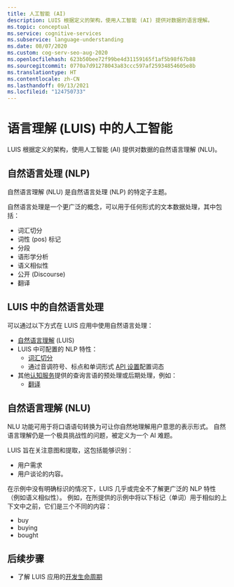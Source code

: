 ```yaml
---
title: 人工智能 (AI)
description: LUIS 根据定义的架构，使用人工智能 (AI) 提供对数据的语言理解。
ms.topic: conceptual
ms.service: cognitive-services
ms.subservice: language-understanding
ms.date: 08/07/2020
ms.custom: cog-serv-seo-aug-2020
ms.openlocfilehash: 623b50bee72f99be4d31159165f1af5b98f67b88
ms.sourcegitcommit: 0770a7d91278043a83ccc597af25934854605e8b
ms.translationtype: HT
ms.contentlocale: zh-CN
ms.lasthandoff: 09/13/2021
ms.locfileid: "124750733"
---
```

# <a name="artificial-intelligence-in-language-understanding-luis"></a>语言理解 (LUIS) 中的人工智能

LUIS 根据定义的架构，使用人工智能 (AI) 提供对数据的自然语言理解 (NLU)。

## <a name="natural-language-processing-nlp"></a>自然语言处理 (NLP)

自然语言理解 (NLU) 是自然语言处理 (NLP) 的特定子主题。

自然语言处理是一个更广泛的概念，可以用于任何形式的文本数据处理，其中包括：

* 词汇切分
* 词性 (pos) 标记
* 分段
* 语形学分析
* 语义相似性
* 公开 (Discourse)
* 翻译

## <a name="natural-language-processing-in-luis"></a>LUIS 中的自然语言处理

可以通过以下方式在 LUIS 应用中使用自然语言处理：
* [自然语言理解](#natural-language-processing-nlp) (LUIS)
* LUIS 中可配置的 NLP 特性：
    * [词汇切分](luis-language-support.md#tokenization)
    * 通过音调符号、标点和单词形式 [API 设置](luis-reference-application-settings.md)配置词态
* 其他[认知服务](../what-are-cognitive-services.md)提供的查询言语的预处理或后期处理，例如：
    * [翻译](../translator/translator-overview.md)

## <a name="natural-language-understanding-nlu"></a>自然语言理解 (NLU)

NLU 功能可用于将口语语句转换为可让你自然地理解用户意思的表示形式。 自然语言理解仍是一个极具挑战性的问题，被定义为一个 AI 难题。

LUIS 旨在关注意图和提取，这包括能够识别：
* 用户需求
* 用户谈论的内容。

在示例中没有明确标识的情况下，LUIS 几乎或完全不了解更广泛的 NLP 特性（例如语义相似性）。 例如，在所提供的示例中将以下标记（单词）用于相似的上下文中之前，它们是三个不同的内容：

* buy
* buying
* bought

## <a name="next-steps"></a>后续步骤

* 了解 LUIS 应用的[开发生命周期](luis-concept-app-iteration.md)